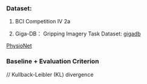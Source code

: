 ### Dataset:

1. BCI Competition IV 2a

2. Giga-DB： Gripping Imagery Task Dataset: [gigadb](http://gigadb.org/dataset/view/id/100542/File_page/3)

[PhysioNet](https://archive.physionet.org/pn4/eegmmidb/)

### Baseline + Evaluation Criterion


// Kullback-Leibler (KL) divergence 

